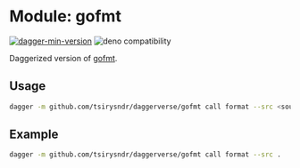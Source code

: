# Module: gofmt

[![dagger-min-version](https://shield.fluentci.io/dagger/v0.11.7)](https://dagger.io)
![deno compatibility](https://shield.deno.dev/deno/^1.41)

Daggerized version of [gofmt](https://godoc.org/cmd/gofmt).

## Usage

```sh
dagger -m github.com/tsirysndr/daggerverse/gofmt call format --src <source>
```

## Example

```sh
dagger -m github.com/tsirysndr/daggerverse/gofmt call format --src .
```

